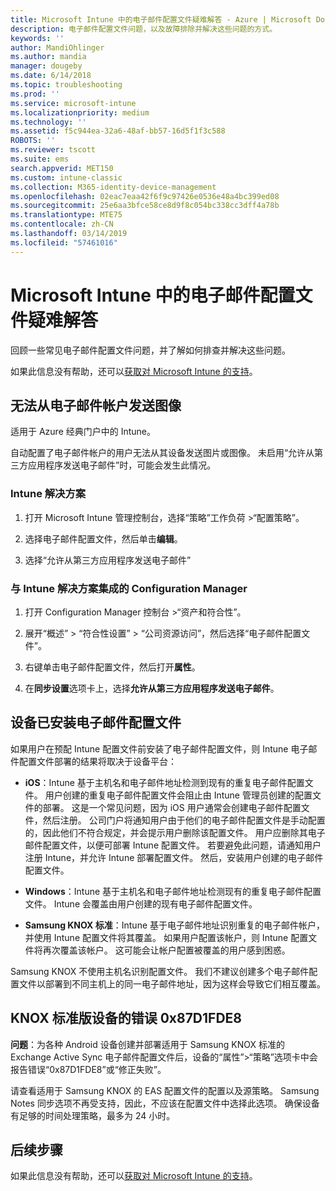 ```yaml
---
title: Microsoft Intune 中的电子邮件配置文件疑难解答 - Azure | Microsoft Docs
description: 电子邮件配置文件问题，以及故障排除并解决这些问题的方式。
keywords: ''
author: MandiOhlinger
ms.author: mandia
manager: dougeby
ms.date: 6/14/2018
ms.topic: troubleshooting
ms.prod: ''
ms.service: microsoft-intune
ms.localizationpriority: medium
ms.technology: ''
ms.assetid: f5c944ea-32a6-48af-bb57-16d5f1f3c588
ROBOTS: ''
ms.reviewer: tscott
ms.suite: ems
search.appverid: MET150
ms.custom: intune-classic
ms.collection: M365-identity-device-management
ms.openlocfilehash: 02eac7eaa42f6f9c97426e0536e48a4bc399ed08
ms.sourcegitcommit: 25e6aa3bfce58ce8d9f8c054bc338cc3dff4a78b
ms.translationtype: MTE75
ms.contentlocale: zh-CN
ms.lasthandoff: 03/14/2019
ms.locfileid: "57461016"
---
```

# <a name="troubleshoot-email-profiles-in-microsoft-intune"></a>Microsoft Intune 中的电子邮件配置文件疑难解答

回顾一些常见电子邮件配置文件问题，并了解如何排查并解决这些问题。

如果此信息没有帮助，还可以[获取对 Microsoft Intune 的支持](get-support.md)。

## <a name="unable-to-send-images-from--email-account"></a>无法从电子邮件帐户发送图像
适用于 Azure 经典门户中的 Intune。

自动配置了电子邮件帐户的用户无法从其设备发送图片或图像。 未启用“允许从第三方应用程序发送电子邮件”时，可能会发生此情况。

### <a name="intune-solution"></a>Intune 解决方案

1. 打开 Microsoft Intune 管理控制台，选择“策略”工作负荷 >“配置策略”。

2. 选择电子邮件配置文件，然后单击**编辑**。

3. 选择“允许从第三方应用程序发送电子邮件”

### <a name="configuration-manager-integrated-with-intune-solution"></a>与 Intune 解决方案集成的 Configuration Manager

1. 打开 Configuration Manager 控制台 >“资产和符合性”。

2. 展开“概述” > “符合性设置” > “公司资源访问”，然后选择“电子邮件配置文件”。

3. 右键单击电子邮件配置文件，然后打开**属性**。

4. 在**同步设置**选项卡上，选择**允许从第三方应用程序发送电子邮件**。

## <a name="device-already-has-an-email-profile-installed"></a>设备已安装电子邮件配置文件

如果用户在预配 Intune 配置文件前安装了电子邮件配置文件，则 Intune 电子邮件配置文件部署的结果将取决于设备平台：

- **iOS**：Intune 基于主机名和电子邮件地址检测到现有的重复电子邮件配置文件。 用户创建的重复电子邮件配置文件会阻止由 Intune 管理员创建的配置文件的部署。 这是一个常见问题，因为 iOS 用户通常会创建电子邮件配置文件，然后注册。 公司门户将通知用户由于他们的电子邮件配置文件是手动配置的，因此他们不符合规定，并会提示用户删除该配置文件。 用户应删除其电子邮件配置文件，以便可部署 Intune 配置文件。 若要避免此问题，请通知用户注册 Intune，并允许 Intune 部署配置文件。 然后，安装用户创建的电子邮件配置文件。

- **Windows**：Intune 基于主机名和电子邮件地址检测现有的重复电子邮件配置文件。 Intune 会覆盖由用户创建的现有电子邮件配置文件。

- **Samsung KNOX 标准**：Intune 基于电子邮件地址识别重复的电子邮件帐户，并使用 Intune 配置文件将其覆盖。 如果用户配置该帐户，则 Intune 配置文件将再次覆盖该帐户。 这可能会让帐户配置被覆盖的用户感到困惑。

Samsung KNOX 不使用主机名识别配置文件。 我们不建议创建多个电子邮件配置文件以部署到不同主机上的同一电子邮件地址，因为这样会导致它们相互覆盖。

## <a name="error--0x87d1fde8-for-knox-standard-device"></a>KNOX 标准版设备的错误 0x87D1FDE8
**问题**：为各种 Android 设备创建并部署适用于 Samsung KNOX 标准的 Exchange Active Sync 电子邮件配置文件后，设备的“属性”>“策略”选项卡中会报告错误“0x87D1FDE8”或“修正失败”。

请查看适用于 Samsung KNOX 的 EAS 配置文件的配置以及源策略。 Samsung Notes 同步选项不再受支持，因此，不应该在配置文件中选择此选项。 确保设备有足够的时间处理策略，最多为 24 小时。

## <a name="next-steps"></a>后续步骤
如果此信息没有帮助，还可以[获取对 Microsoft Intune 的支持](get-support.md)。

